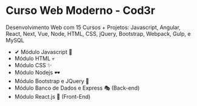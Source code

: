 # Curso Web Moderno - Cod3r

Desenvolvimento Web com 15 Cursos + Projetos: Javascript, Angular, React, Next, Vue, Node, HTML, CSS, jQuery, Bootstrap, Webpack, Gulp, e MySQL

-   ✔ Módulo Javascript 🦾
-   Módulo HTML 💀
-   Módulo CSS ✨
-   Módulo Nodejs 🕶
-   Módulo Bootstrap e JQuery 🎈
-   Módulo Banco de Dados e Express 🎭 (Back-end)
-   Módulo React.js 🎨 (Front-End)
